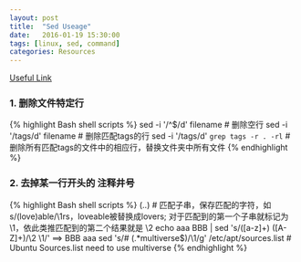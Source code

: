 ```yaml
---
layout: post
title:  "Sed Useage"
date:   2016-01-19 15:30:00
tags: [linux, sed, command]
categories: Resources
---
```


[Useful Link](http://man.linuxde.net/sed) 

### 1. 删除文件特定行
{% highlight Bash shell scripts %}
sed -i '/^$/d' filename  # 删除空行
sed -i '/tags/d' filename  # 删除匹配tags的行
sed -i '/tags/d' `grep tags -r . -rl`  # 删除所有匹配tags的文件中的相应行，替换文件夹中所有文件
{% endhighlight %}

### 2. 去掉某一行开头的 注释井号
{% highlight Bash shell scripts %}
\(..\)  # 匹配子串，保存匹配的字符，如s/\(love\)able/\1rs，loveable被替换成lovers; 对于匹配到的第一个子串就标记为 \1，依此类推匹配到的第二个结果就是 \2
echo aaa BBB | sed 's/\([a-z]\+\) \([A-Z]\+\)/\2 \1/'  ==>  BBB aaa
sed 's/# \(.*multiverse$\)/\1/g' /etc/apt/sources.list  # Ubuntu Sources.list need to use multiverse
{% endhighlight %}
